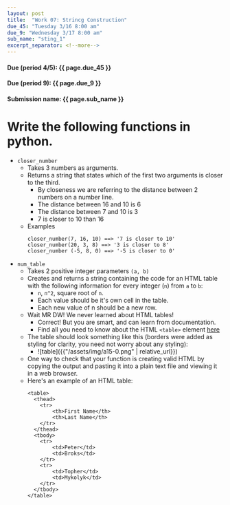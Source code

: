 ```yaml
---
layout: post
title:  "Work 07: Strincg Construction"
due_45: "Tuesday 3/16 8:00 am"
due_9: "Wednesday 3/17 8:00 am"
sub_name: "sting_1"
excerpt_separator: <!--more-->
---
```


#### Due (period 4/5): {{ page.due_45 }}
#### Due (period 9): {{ page.due_9 }}

#### Submission name: {{ page.sub_name }}
<!--more-->

# Write the following functions in python.

* `closer_number`
  * Takes 3 numbers as arguments.
  * Returns a string that states which of the first two arguments is closer to the third.
    * By closeness we are referring to the distance between 2 numbers on a number line.
    * The distance between 16 and 10 is 6
    * The distance between 7 and 10 is 3
    * 7 is closer to 10 than 16
  * Examples
    ```
    closer_number(7, 16, 10) ==> '7 is closer to 10'
    closer_number(20, 3, 8) ==> '3 is closer to 8'
    closer_number (-5, 8, 0) ==> '-5 is closer to 0'
    ```
* `num_table`
  * Takes 2 positive integer parameters `(a, b)`
  * Creates and returns a string containing the code for an HTML table with the following information for every integer (`n`) from `a` to `b`:
    * `n`, `n^2`, square root of `n`.
    * Each value should be it's own cell in the table.
    * Each new value of n should be a new row.
  * Wait MR DW! We never learned about HTML tables!
    - Correct! But you are smart, and can learn from documentation.
    - Find all you need to know about the HTML `<table>` element [here](https://developer.mozilla.org/en-US/docs/Web/HTML/Element/table)
  * The table should look something like this (borders were added as styling for clarity, you need not worry about any styling):
    * ![table]({{"/assets/img/a15-0.png" | relative_url}})
  * One way to check that your function is creating valid HTML by copying the output and pasting it into a plain text file and viewing it in a web browser.
  * Here's an example of an HTML table:
    ```
    <table>
      <thead>
        <tr>
            <th>First Name</th>
            <th>Last Name</th>
        </tr>
      </thead>
      <tbody>
        <tr>
            <td>Peter</td>
            <td>Broks</td>
        </tr>
        <tr>
            <td>Topher</td>
            <td>Mykolyk</td>
        </tr>
      </tbody>
    </table>
    ```
